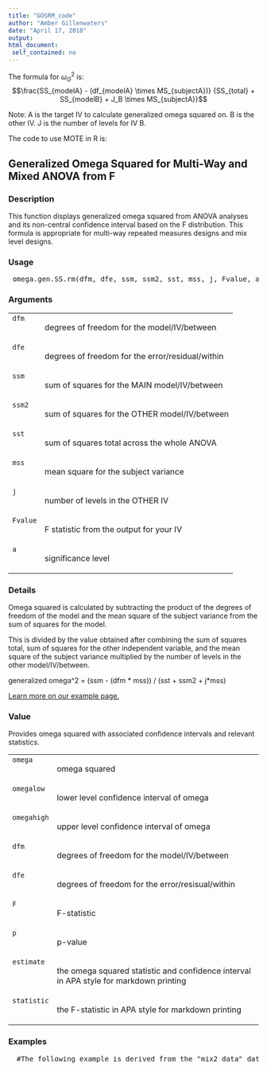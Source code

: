 ```yaml
---
title: "GOSRM_code"
author: "Amber Gillenwaters"
date: "April 17, 2018"
output: 
html_document:
 self_contained: no
---
```


The formula for $\omega_G^2$ is: $$\frac{SS_{modelA} - (df_{modelA} \times MS_{subjectA})} 
{SS_{total} + SS_{modelB} + J_B \times MS_{subjectA}}$$

Note: A is the target IV to calculate generalized omega squared on. B is the other IV. J is the number of levels for IV B. 

The code to use MOTE in R is: 
 

 
<h2>Generalized Omega Squared for Multi-Way and Mixed ANOVA from F</h2>  <h3>Description</h3>  <p>This function displays generalized omega squared from ANOVA analyses and its non-central confidence interval based on the F distribution. This formula is appropriate for multi-way repeated measures designs and mix level designs. </p>   <h3>Usage</h3>  <pre> omega.gen.SS.rm(dfm, dfe, ssm, ssm2, sst, mss, j, Fvalue, a = 0.05) </pre>   <h3>Arguments</h3>  <table summary="R argblock"> <tr valign="top"><td><code>dfm</code></td> <td> <p>degrees of freedom for the model/IV/between</p> </td></tr> <tr valign="top"><td><code>dfe</code></td> <td> <p>degrees of freedom for the error/residual/within</p> </td></tr> <tr valign="top"><td><code>ssm</code></td> <td> <p>sum of squares for the MAIN model/IV/between</p> </td></tr> <tr valign="top"><td><code>ssm2</code></td> <td> <p>sum of squares for the OTHER model/IV/between</p> </td></tr> <tr valign="top"><td><code>sst</code></td> <td> <p>sum of squares total across the whole ANOVA</p> </td></tr> <tr valign="top"><td><code>mss</code></td> <td> <p>mean square for the subject variance</p> </td></tr> <tr valign="top"><td><code>j</code></td> <td> <p>number of levels in the OTHER IV</p> </td></tr> <tr valign="top"><td><code>Fvalue</code></td> <td> <p>F statistic from the output for your IV</p> </td></tr> <tr valign="top"><td><code>a</code></td> <td> <p>significance level</p> </td></tr> </table>   <h3>Details</h3>  <p>Omega squared is calculated by subtracting the product of the degrees of freedom of the model and the mean square of the subject variance from the sum of squares for the model. </p> <p>This is divided by the value obtained after combining the sum of squares total, sum of squares for the other independent variable, and the mean square of the subject variance multiplied by the number of levels in the other model/IV/between. </p> <p>generalized omega^2 = (ssm - (dfm * mss)) / (sst + ssm2 + j*mss) </p> <p><a href="https://www.aggieerin.com/shiny-server/tests/gosrmss.html">Learn more on our example page.</a> </p>   <h3>Value</h3>  <p>Provides omega squared with associated confidence intervals and relevant statistics. </p> <table summary="R valueblock"> <tr valign="top"><td><code>omega</code></td> <td> <p>omega squared</p> </td></tr> <tr valign="top"><td><code>omegalow</code></td> <td> <p>lower level confidence interval of omega</p> </td></tr> <tr valign="top"><td><code>omegahigh</code></td> <td> <p>upper level confidence interval of omega</p> </td></tr> <tr valign="top"><td><code>dfm</code></td> <td> <p>degrees of freedom for the model/IV/between</p> </td></tr> <tr valign="top"><td><code>dfe</code></td> <td> <p>degrees of freedom for the error/resisual/within</p> </td></tr> <tr valign="top"><td><code>F</code></td> <td> <p>F-statistic</p> </td></tr> <tr valign="top"><td><code>p</code></td> <td> <p>p-value</p> </td></tr> <tr valign="top"><td><code>estimate</code></td> <td> <p>the omega squared statistic and confidence interval in APA style for markdown printing</p> </td></tr> <tr valign="top"><td><code>statistic</code></td> <td> <p>the F-statistic in APA style for markdown printing</p> </td></tr> </table>   <h3>Examples</h3>  <pre>  #The following example is derived from the "mix2_data" dataset, included #in the MOTE library.  #Given previous research, we know that backward strength in free #association tends to increase the ratings participants give when #you ask them how many people out of 100 would say a word in #response to a target word (like Family Feud). This result is #tied to people’s overestimation of how well they think they know #something, which is bad for studying. So, we gave people instructions #on how to ignore the BSG.  Did it help? Is there an interaction #between BSG and instructions given?  library(ez) mix2_data$partno = 1:nrow(mix2_data)  library(reshape) long_mix = melt(mix2_data, id = c("partno", "group"))  anova_model = ezANOVA(data = long_mix,                       dv = value,                       wid = partno,                       between = group,                       within = variable,                       detailed = TRUE,                       type = 3)  #You would calculate one partial GOS value for each F-statistic. #Here's an example for the main effect 1 with typing in numbers.  omega.gen.SS.rm(dfm = 1, dfe = 156,                  ssm = 6842.46829,                  ssm2 = 14336.07886,                  sst = sum(c(30936.498, 6842.46829,                  14336.07886, 8657.094, 71.07608)),                  mss = 30936.498 / 156,                  j = 2, Fvalue = 34.503746, a = .05)  #Here's an example for the main effect 1 with code.  omega.gen.SS.rm(dfm = anova_model$ANOVA$DFn[2],                  dfe = anova_model$ANOVA$DFd[2],                  ssm = anova_model$ANOVA$SSn[2],                  ssm2 = anova_model$ANOVA$SSn[3],                  sst = sum(c(anova_model$ANOVA$SSn[-1], anova_model$ANOVA$SSd[c(1,3)])),                  mss = anova_model$ANOVA$SSd[1]/anova_model$ANOVA$DFd[1],                  j = anova_model$ANOVA$DFn[3]+1,                  Fvalue = anova_model$ANOVA$F[2], a = .05) </pre>   </body></html> 
